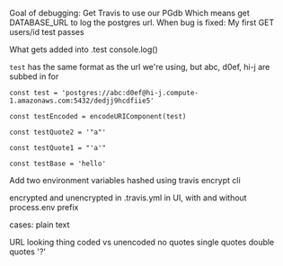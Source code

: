 Goal of debugging:
  Get Travis to use our PGdb
  Which means get DATABASE_URL to log the postgres url.
When bug is fixed:
  My first GET users/id test passes

What gets added into .test console.log()

`test` has the same format as the url we're using, but abc, d0ef, hi-j are subbed in for
```
const test = 'postgres://abc:d0ef@hi-j.compute-1.amazonaws.com:5432/dedjj9hcdfiie5'

const testEncoded = encodeURIComponent(test)

const testQuote2 = '"a"'

const testQuote1 = "'a'"

const testBase = 'hello'
```

Add two environment variables hashed using travis encrypt cli

encrypted and unencrypted in .travis.yml
in UI, with and without process.env prefix

cases:
plain text

URL looking thing
coded vs unencoded
no quotes
single quotes
double quotes
'?'
